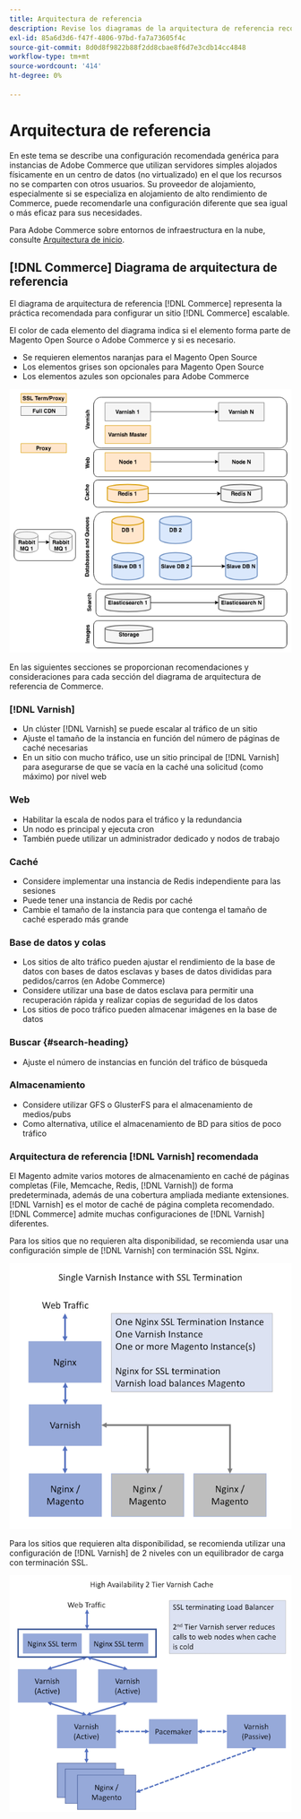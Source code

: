 ```yaml
---
title: Arquitectura de referencia
description: Revise los diagramas de la arquitectura de referencia recomendada para las implementaciones de Adobe Commerce.
exl-id: 85a6d3d6-f47f-4806-97bd-fa7a73605f4c
source-git-commit: 8d0d8f9822b88f2dd8cbae8f6d7e3cdb14cc4848
workflow-type: tm+mt
source-wordcount: '414'
ht-degree: 0%

---
```


# Arquitectura de referencia

En este tema se describe una configuración recomendada genérica para instancias de Adobe Commerce que utilizan servidores simples alojados físicamente en un centro de datos (no virtualizado) en el que los recursos no se comparten con otros usuarios. Su proveedor de alojamiento, especialmente si se especializa en alojamiento de alto rendimiento de Commerce, puede recomendarle una configuración diferente que sea igual o más eficaz para sus necesidades.

Para Adobe Commerce sobre entornos de infraestructura en la nube, consulte [Arquitectura de inicio](https://devdocs.magento.com/cloud/architecture/starter-architecture.html).

## [!DNL Commerce] Diagrama de arquitectura de referencia

El diagrama de arquitectura de referencia [!DNL Commerce] representa la práctica recomendada para configurar un sitio [!DNL Commerce] escalable.

El color de cada elemento del diagrama indica si el elemento forma parte de Magento Open Source o Adobe Commerce y si es necesario.

* Se requieren elementos naranjas para el Magento Open Source
* Los elementos grises son opcionales para Magento Open Source
* Los elementos azules son opcionales para Adobe Commerce

![diagrama de arquitectura de referencia de Commerce](../assets/performance/images/ref-architecture-2.3.png)

En las siguientes secciones se proporcionan recomendaciones y consideraciones para cada sección del diagrama de arquitectura de referencia de Commerce.

### [!DNL Varnish]

* Un clúster [!DNL Varnish] se puede escalar al tráfico de un sitio
* Ajuste el tamaño de la instancia en función del número de páginas de caché necesarias
* En un sitio con mucho tráfico, use un sitio principal de [!DNL Varnish] para asegurarse de que se vacía en la caché una solicitud (como máximo) por nivel web

### Web

* Habilitar la escala de nodos para el tráfico y la redundancia
* Un nodo es principal y ejecuta cron
* También puede utilizar un administrador dedicado y nodos de trabajo

### Caché

* Considere implementar una instancia de Redis independiente para las sesiones
* Puede tener una instancia de Redis por caché
* Cambie el tamaño de la instancia para que contenga el tamaño de caché esperado más grande

### Base de datos y colas

* Los sitios de alto tráfico pueden ajustar el rendimiento de la base de datos con bases de datos esclavas y bases de datos divididas para pedidos/carros (en Adobe Commerce)
* Considere utilizar una base de datos esclava para permitir una recuperación rápida y realizar copias de seguridad de los datos
* Los sitios de poco tráfico pueden almacenar imágenes en la base de datos

### Buscar {#search-heading}

* Ajuste el número de instancias en función del tráfico de búsqueda

### Almacenamiento

* Considere utilizar GFS o GlusterFS para el almacenamiento de medios/pubs
* Como alternativa, utilice el almacenamiento de BD para sitios de poco tráfico

### Arquitectura de referencia [!DNL Varnish] recomendada

El Magento admite varios motores de almacenamiento en caché de páginas completas (File, Memcache, Redis, [!DNL Varnish]) de forma predeterminada, además de una cobertura ampliada mediante extensiones. [!DNL Varnish] es el motor de caché de página completa recomendado.  [!DNL Commerce] admite muchas configuraciones de [!DNL Varnish] diferentes.

Para los sitios que no requieren alta disponibilidad, se recomienda usar una configuración simple de [!DNL Varnish] con terminación SSL Nginx.

![Configuración simple de [!DNL Varnish] con terminación SSL](../assets/performance/images/single-varnish-with-ssl-termination.png)

Para los sitios que requieren alta disponibilidad, se recomienda utilizar una configuración de [!DNL Varnish] de 2 niveles con un equilibrador de carga con terminación SSL.

![Configuración de alta disponibilidad de dos niveles [!DNL Varnish] con equilibrador de carga con terminación SSL](../assets/performance/images/ha-2-tier-varnish-with-ssl-term-load-balancer.png)
